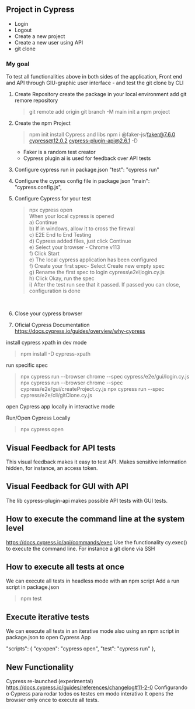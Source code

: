 ## Project in Cypress<br>

- Login<br>
- Logout<br>
- Create a new project<br>
- Create a new user using API<br>
- git clone<br>

### My goal

To test all functionalities above in both sides of the application, Front end and API through GIU-graphic user interface - and test the git clone by CLI

1. Create Repository
   create the package in your local environment
   add git remore repository

   > git remote add origin <link of github created>
   > git branch -M main
   > init a npm project

2. Create the npm Project

   > npm init
   > install Cypress and libs
   > npm i @faker-js/faker@7.6.0 cypress@12.0.2 cypress-plugin-api@2.6.1 -D

   - Faker is a random test creator
   - Cypress plugin ai is used for feedback over API tests

3. Configure cypress run in package.json
   "test": "cypress run"
   
4. Configure the cypres config file in package json
   "main": "cypress.config.js",
   
5. Configure Cypress for your test
   > npx cypress open<br>
   > When your local cypress is opened<br>
   > a) Continue<br>
   > b) If in windows, allow it to cross the firewal<br>
   > c) E2E End to End Testing<br>
   > d) Cypress added files, just click Continue<br>
   > e) Select your browser - Chrome v113<br>
   > f) Click Start<br>
   > e) The local cypress application has been configured<br>
   > f) Create your first spec- Select Create new empty spec<br>
   > g) Rename the first spec to login cypress\e2e\login.cy.js<br>
   > h) Click Okay, run the spec<br>
   > i) After the test run see that it passed. If passed you can close, configuration is done<br>
   <br>
   
6. Close your cypress browser

7. Oficial Cypress Documentation
   https://docs.cypress.io/guides/overview/why-cypress


install cypress xpath in dev mode

> npm install -D cypress-xpath

run specific spec

> npx cypress run --browser chrome --spec cypress/e2e/gui/login.cy.js
> npx cypress run --browser chrome --spec cypress/e2e/gui/createProject.cy.js
> npx cypress run --spec cypress/e2e/cli/gitClone.cy.js

open Cypress app locally in interactive mode

Run/Open Cypress Locally

> npx cypress open

## Visual Feedback for API tests

This visual feedback makes it easy to test API. Makes sensitive information hidden, for instance, an access token.

## Visual Feedback for GUI with API

The lib cypress-plugin-api makes possible API tests with GUI tests.

## How to execute the command line at the system level

https://docs.cypress.io/api/commands/exec
Use the functionality cy.exec() to execute the command line. For instance a git clone via SSH

## How to execute all tests at once

We can execute all tests in headless mode with an npm script
Add a run script in package.json

> npm test

## Execute iterative tests

We can execute all tests in an iterative mode also using an npm script in package.json to open Cypress App

"scripts": {
"cy:open": "cypress open",
"test": "cypress run"
},

## New Functionality

Cypress re-launched (experimental) https://docs.cypress.io/guides/references/changelog#11-2-0
Configurando o Cypress para rodar todos os testes em modo interativo
It opens the browser only once to execute all tests.
